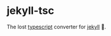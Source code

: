 # jekyll-tsc
The lost [typescript][typescript] converter for [jekyll][jekyll] :blue_book:.

[jekyll]: https://github.com/jekyll/jekyll
[typescript]: https://www.typescriptlang.org/
